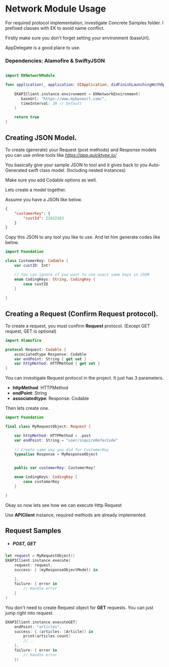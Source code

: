 # Network Module Usage

For required protocol implementation, investigate Concrete Samples folder.
I prefixed classes with EK to avoid name conflict.

Firstly make sure you don't forget setting your environment (baseUrl). 

AppDelegate is a good place to use.

### Dependencies: Alamofire & SwiftyJSON

```swift

import EKNetworkModule

func application(_ application: UIApplication, didFinishLaunchingWithOptions launchOptions: [UIApplication.LaunchOptionsKey: Any]?) -> Bool {
        
    EKAPIClient.instance.environment = EKNetworkEnvironment(
       baseUrl: "https://www.mybaseurl.com/",
       timeInterval: 20 // Default
    )

    return true
}
```

## Creating JSON Model.

To create (generate) your Request (post methods) and Response models you can use online tools like *https://app.quicktype.io/*

You basically give your sample JSON to tool and it gives back to you Auto-Generated swift class model. (Including nested instances)

Make sure you add Codable options as well.

Lets create a model together.

Assume you have a JSON like below.

```json
{
    "customerKey": {
        "custId": 22022163
    }
}
```
Copy this JSON to any tool you like to use. And let him generate codes like below.

```swift
import Foundation

class CustomerKey: Codable {
    var custID: Int?

    // You can ignore if you want to use exact same keys in JSON
    enum CodingKeys: String, CodingKey {
        case custID 
    }
    
}
```

## Creating a Request (Confirm Request protocol).

To create a request, you must confirm **Request** protocol. (Except GET request, GET is optional)

```swift
import Alamofire

protocol Request: Codable {
    associatedtype Response: Codable
    var endPoint: String { get set }
    var httpMethod: HTTPMethod { get set }
}
```

You can investigate Request protocol in the project. It just has 3 parameters.

* **httpMethod**: HTTPMethod
* **endPoint**: String
* **associatedtype**: Response: Codable

Then lets create one.

```swift
import Foundation

final class MyRequestObject: Request {

    var httpMethod: HTTPMethod = .post
    var endPoint: String = "user/inquireReferCode"
    
    // Create same way you did for CustomerKey
    typealias Response = MyResponseObject 


    public var customerKey: CustomerKey?

    enum CodingKeys: CodingKey {
        case customerKey
    }

}
```

Okay so now lets see how we can execute Http Request

Use **APIClient** instance, required methods are already implemented.

## Request Samples

* ##### POST, GET

```swift
let request = MyRequestObject()
EKAPIClient.instance.execute(
    request: request,
    success: { (myResponseObjectModel) in
        
    },
    failure: { error in
        // Handle error
    }
)
```

You don't need to create Request object for **GET** requests. 
You can just jump right into request.

```swift
EKAPIClient.instance.executeGET(
    endPoint: "articles", 
    success: { (articles: [Article]) in
        print(articles.count)
        // ..
    }, 
    failure: { error in
        // Handle error
    })
```


